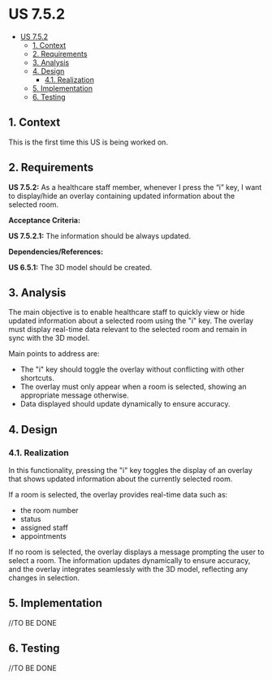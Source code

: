 # US 7.5.2

<!-- TOC -->
* [US 7.5.2](#us-752)
  * [1. Context](#1-context)
  * [2. Requirements](#2-requirements)
  * [3. Analysis](#3-analysis)
  * [4. Design](#4-design)
    * [4.1. Realization](#41-realization)
  * [5. Implementation](#5-implementation)
  * [6. Testing](#6-testing)
<!-- TOC -->


## 1. Context

This is the first time this US is being worked on.

## 2. Requirements

**US 7.5.2:** As a healthcare staff member, whenever I press the “i” key, I want to display/hide an overlay containing 
updated information about the selected room.

**Acceptance Criteria:**

**US 7.5.2.1:** The information should be always updated.

**Dependencies/References:**

**US 6.5.1:** The 3D model should be created.

## 3. Analysis

The main objective is to enable healthcare staff to quickly view or hide updated information about a selected room using
the "i" key. The overlay must display real-time data relevant to the selected room and remain in sync with the 3D model.

Main points to address are:

* The "i" key should toggle the overlay without conflicting with other shortcuts.
* The overlay must only appear when a room is selected, showing an appropriate message otherwise.
* Data displayed should update dynamically to ensure accuracy.

## 4. Design

### 4.1. Realization

In this functionality, pressing the "i" key toggles the display of an overlay that shows updated information about the 
currently selected room.

If a room is selected, the overlay provides real-time data such as:
* the room number
* status
* assigned staff
* appointments

If no room is selected, the overlay displays a message prompting the user to select a room. The information 
updates dynamically to ensure accuracy, and the overlay integrates seamlessly with the 3D model, reflecting any changes 
in selection.


## 5. Implementation

//TO BE DONE

## 6. Testing

//TO BE DONE